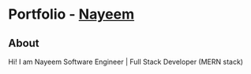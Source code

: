 # Portfolio - [Nayeem]()

## About

Hi! I am Nayeem
Software Engineer | Full Stack Developer (MERN stack)
